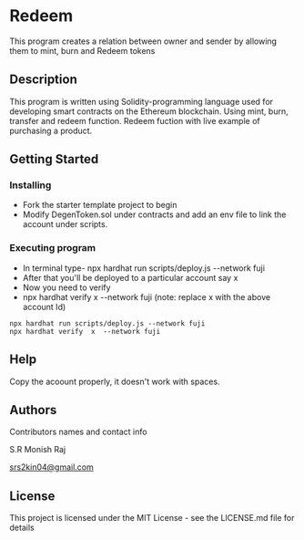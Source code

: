 # Redeem 
This program creates a relation between owner and sender by allowing them to mint, burn and Redeem tokens 

## Description

This program is written using Solidity-programming language used for developing smart contracts on the Ethereum blockchain. Using mint, burn, transfer and redeem function. Redeem fuction with live example of purchasing a product. 

## Getting Started

### Installing

* Fork the starter template project to begin
* Modify DegenToken.sol under contracts and add an env file to link the account under scripts.

### Executing program

* In terminal type- npx hardhat run scripts/deploy.js --network fuji
* After that you'll be deployed to a particular account say x
* Now you need to verify
* npx hardhat verify  x  --network fuji (note: replace x with the above account Id)
```
npx hardhat run scripts/deploy.js --network fuji
npx hardhat verify  x  --network fuji

```

## Help

Copy the acoount properly, it doesn't work with spaces.


## Authors

Contributors names and contact info

S.R Monish Raj

srs2kin04@gmail.com


## License

This project is licensed under the MIT License - see the LICENSE.md file for details
